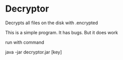 # Decryptor
Decrypts all files on the disk with .encrypted

This is a simple program. It has bugs. But it does work

run with command

java -jar decryptor.jar [key]
